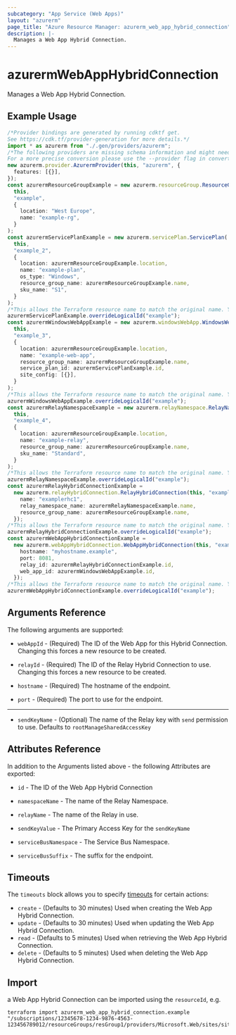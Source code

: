 ```yaml
---
subcategory: "App Service (Web Apps)"
layout: "azurerm"
page_title: "Azure Resource Manager: azurerm_web_app_hybrid_connection"
description: |-
  Manages a Web App Hybrid Connection.
---
```


# azurermWebAppHybridConnection

Manages a Web App Hybrid Connection.

## Example Usage

```typescript
/*Provider bindings are generated by running cdktf get.
See https://cdk.tf/provider-generation for more details.*/
import * as azurerm from "./.gen/providers/azurerm";
/*The following providers are missing schema information and might need manual adjustments to synthesize correctly: azurerm.
For a more precise conversion please use the --provider flag in convert.*/
new azurerm.provider.AzurermProvider(this, "azurerm", {
  features: [{}],
});
const azurermResourceGroupExample = new azurerm.resourceGroup.ResourceGroup(
  this,
  "example",
  {
    location: "West Europe",
    name: "example-rg",
  }
);
const azurermServicePlanExample = new azurerm.servicePlan.ServicePlan(
  this,
  "example_2",
  {
    location: azurermResourceGroupExample.location,
    name: "example-plan",
    os_type: "Windows",
    resource_group_name: azurermResourceGroupExample.name,
    sku_name: "S1",
  }
);
/*This allows the Terraform resource name to match the original name. You can remove the call if you don't need them to match.*/
azurermServicePlanExample.overrideLogicalId("example");
const azurermWindowsWebAppExample = new azurerm.windowsWebApp.WindowsWebApp(
  this,
  "example_3",
  {
    location: azurermResourceGroupExample.location,
    name: "example-web-app",
    resource_group_name: azurermResourceGroupExample.name,
    service_plan_id: azurermServicePlanExample.id,
    site_config: [{}],
  }
);
/*This allows the Terraform resource name to match the original name. You can remove the call if you don't need them to match.*/
azurermWindowsWebAppExample.overrideLogicalId("example");
const azurermRelayNamespaceExample = new azurerm.relayNamespace.RelayNamespace(
  this,
  "example_4",
  {
    location: azurermResourceGroupExample.location,
    name: "example-relay",
    resource_group_name: azurermResourceGroupExample.name,
    sku_name: "Standard",
  }
);
/*This allows the Terraform resource name to match the original name. You can remove the call if you don't need them to match.*/
azurermRelayNamespaceExample.overrideLogicalId("example");
const azurermRelayHybridConnectionExample =
  new azurerm.relayHybridConnection.RelayHybridConnection(this, "example_5", {
    name: "examplerhc1",
    relay_namespace_name: azurermRelayNamespaceExample.name,
    resource_group_name: azurermResourceGroupExample.name,
  });
/*This allows the Terraform resource name to match the original name. You can remove the call if you don't need them to match.*/
azurermRelayHybridConnectionExample.overrideLogicalId("example");
const azurermWebAppHybridConnectionExample =
  new azurerm.webAppHybridConnection.WebAppHybridConnection(this, "example_6", {
    hostname: "myhostname.example",
    port: 8081,
    relay_id: azurermRelayHybridConnectionExample.id,
    web_app_id: azurermWindowsWebAppExample.id,
  });
/*This allows the Terraform resource name to match the original name. You can remove the call if you don't need them to match.*/
azurermWebAppHybridConnectionExample.overrideLogicalId("example");

```

## Arguments Reference

The following arguments are supported:

*   `webAppId` - (Required) The ID of the Web App for this Hybrid Connection. Changing this forces a new resource to be created.

*   `relayId` - (Required) The ID of the Relay Hybrid Connection to use. Changing this forces a new resource to be created.

*   `hostname` - (Required) The hostname of the endpoint.

*   `port` - (Required) The port to use for the endpoint.

***

* `sendKeyName` - (Optional) The name of the Relay key with `send` permission to use. Defaults to `rootManageSharedAccessKey`

## Attributes Reference

In addition to the Arguments listed above - the following Attributes are exported:

*   `id` - The ID of the Web App Hybrid Connection

*   `namespaceName` - The name of the Relay Namespace.

*   `relayName` - The name of the Relay in use.

*   `sendKeyValue` - The Primary Access Key for the `sendKeyName`

*   `serviceBusNamespace` - The Service Bus Namespace.

*   `serviceBusSuffix` - The suffix for the endpoint.

## Timeouts

The `timeouts` block allows you to specify [timeouts](https://www.terraform.io/language/resources/syntax#operation-timeouts) for certain actions:

* `create` - (Defaults to 30 minutes) Used when creating the Web App Hybrid Connection.
* `update` - (Defaults to 30 minutes) Used when updating the Web App Hybrid Connection.
* `read` - (Defaults to 5 minutes) Used when retrieving the Web App Hybrid Connection.
* `delete` - (Defaults to 5 minutes) Used when deleting the Web App Hybrid Connection.

## Import

a Web App Hybrid Connection can be imported using the `resourceId`, e.g.

```console
terraform import azurerm_web_app_hybrid_connection.example "/subscriptions/12345678-1234-9876-4563-123456789012/resourceGroups/resGroup1/providers/Microsoft.Web/sites/site1/hybridConnectionNamespaces/hybridConnectionNamespace1/relays/relay1"
```
